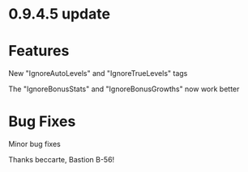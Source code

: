 # 0.9.4.5 update

# Features

New "IgnoreAutoLevels" and "IgnoreTrueLevels" tags

The "IgnoreBonusStats" and "IgnoreBonusGrowths" now work better

# Bug Fixes

Minor bug fixes

Thanks beccarte, Bastion B-56!